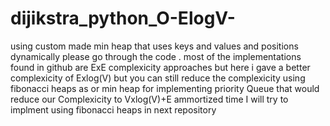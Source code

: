 # dijikstra_python_O-ElogV-
using custom made min heap that uses keys and values and positions dynamically
 please go through the code . most of the implementations found in github are ExE complexicity approaches but here i gave a better complexicity of Exlog(V) but you can still reduce the complexicity using fibonacci heaps as or min heap for implementing priority Queue that would reduce our Complexicity to Vxlog(V)+E ammortized time
 I will try to implment using fibonacci heaps in next repository
